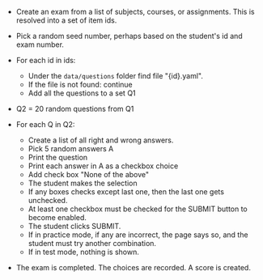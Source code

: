 * Create an exam from a list of subjects, courses, or assignments. This is resolved into a set of item ids.
* Pick a random seed number, perhaps based on the student's id and exam number.
* For each id in ids:
  * Under the `data/questions` folder find file "{id}.yaml".
  * If the file is not found: continue
  * Add all the questions to a set Q1
* Q2 = 20 random questions from Q1
* For each Q in Q2:
  * Create a list of all right and wrong answers.
  * Pick 5 random answers A
  * Print the question
  * Print each answer in A as a checkbox choice
  * Add check box "None of the above"
  * The student makes the selection
  * If any boxes checks except last one, then the last one gets unchecked.
  * At least one checkbox must be checked for the SUBMIT button to become enabled.
  * The student clicks SUBMIT.
  * If in practice mode, if any are incorrect, the page says so, and the student must try another combination.
  * If in test mode, nothing is shown.

* The exam is completed. The choices are recorded. A score is created.
